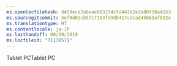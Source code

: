 ```yaml
---
ms.openlocfilehash: d458ece2abeae803254c5d442b2e2a80f58a4153
ms.sourcegitcommit: 5ef0d02cb57c7153fd9d5417cdcad45665af832e
ms.translationtype: HT
ms.contentlocale: ja-JP
ms.lasthandoff: 08/29/2019
ms.locfileid: "71138571"
---
```

<span data-ttu-id="6c08f-101">Tablet PC</span><span class="sxs-lookup"><span data-stu-id="6c08f-101">Tablet PC</span></span>